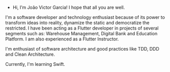 - Hi, I’m João Victor Garcia! I hope that all you are well.

I'm a software developer and technology enthusiast because of its power to transform ideas into reality, dynamize the static and democratize the restricted. I have been acting as a Flutter developer in projects of several segments such as: Warehouse Management, Digital Bank and Education Platform. I am also experienced as a Flutter Instructor.

I'm enthusiast of software architecture and good practices like TDD, DDD and Clean Architecture.

Currently, I'm learning Swift.


<!---
joaovictorgarcia10/joaovictorgarcia10 is a ✨ special ✨ repository because its `README.md` (this file) appears on your GitHub profile.
You can click the Preview link to take a look at your changes.
--->
